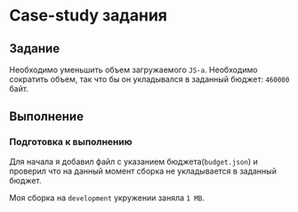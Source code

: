 # Case-study задания

## Задание

Необходимо уменьшить объем загружаемого `JS-а`. Необходимо сократить объем, так что бы он укладывался в заданный бюджет: `460000` байт.

## Выполнение

### Подготовка к выполнению

Для начала я добавил файл с указанием бюджета(`budget.json`) и проверил что на данный момент сборка не укладывается в заданный бюджет.

Моя сборка на `development` укружении заняла `1 MB`.
